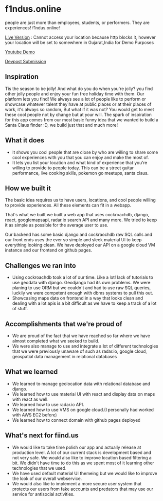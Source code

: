 # f1ndus.online
people are just more than employees, students, or performers. They are experiences! f1ndus.online!

[Live Version](http://www.fiind.us) : Cannot access your location because http blocks it, however your location will be set to somewhere in Gujarat,India for Demo Purposes

[Youtube Demo](https://www.youtube.com/watch?v=K1_abfXAOxk&t=1s)

[Devpost Submission](https://devpost.com/software/fiind-us)

## Inspiration

Tis the season to be jolly! And what do you do when you're jolly? you find other jolly people and enjoy your fun free holiday time with them. Our platform lets you find! We always see a lot of people like to perform or showcase whatever talent they have at public places or at their places of work, it's always so random, But what if it was not? You would get to meet these cool people not by change but at your will. The spark of inspiration for this app comes from our most basic funny idea that we wanted to build a Santa Claus finder :D, we build just that and much more!

## What it does

- It shows you cool people that are close by who are willing to share some cool experiences with you that you can enjoy and make the most of.
- It lets you list your location and what kind of experience that you're willing to provide to people today. This can be a street guitar performance, live cooking skills, pokemon go meetups, santa claus. 

## How we built it

The basic idea requires us to have users, locations, and cool people willing to provide experiences. All these elements can fit in a webapp. 

That's what we built we built a web app that uses cockroachdb, django, react, googlemapsapi, radar.io search API and many more. We tried to keep it as simple as possible for the average user to use.

Our backend has some basic django and cockraochdb raw SQL calls and our front ends uses the ever so simple and sleek material UI to keep everything looking clean.
 We have deployed our API on a google cloud VM instance and our frontend on github pages.

## Challenges we ran into

- Using cockroachdb took a lot of our time. Like a lot! lack of tutorials to use geodata with django. Geodjango had its own problems. We were planing to use ORM but we couldn't and had to use raw SQL queries, luckily we were competent enough with dbms systems to pull this out.
- Showcasing maps data on frontend in a way that looks clean and dealing with a lot apis is a bit difficult as we have to keep a track of a lot of stuff.


## Accomplishments that we're proud of

- We are proud of the fact that we have reached so far where we have almost completed what we seeked to build.
- We were also manage to use and integrate a lot of different technologies that we were previously unaware of such as radar.io, google cloud, geospatial data management in relational databases

## What we learned

- We learned to manage geolocation data with relational database and django. 
- We learned how to use material UI with react and display data on maps with react as well.
- We learned how to use radar.io API.
- We learned how to use VMS on google cloud.(I personally had worked with AWS EC2 before)
- We learned how to connect domain with github pages deployed 

## What's next for fiind.us

- We would like to take time polish our app and actually release at production level. A lot of our current stack is development based and not very safe. We would also like to improve location based filtering a bit. We didn't have time to do this as we spent most of it learning other technologies that we used.
- We have used default material UI themeing but we would like to improve the look of our overall webservice.
- We would also like to implement a more secure user system that protects our users from fake accounts and predators that may use our service for antisocial activities.

